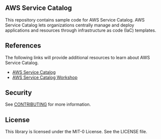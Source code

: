 ## AWS Service Catalog 

This repository contains sample code for AWS Service Catalog.  AWS Service Catalog lets organizations centrally manage and deploy applications and resources through infrastructure as code (IaC) templates.  

## References

The following links will provide additional resources to learn about AWS Service Catalog.

-   [AWS Service Catalog](https://aws.amazon.com/servicecatalog/)
-   [AWS Service Catalog Workshop](http://servicecatalog.workshop.aws)

## Security

See [CONTRIBUTING](CONTRIBUTING.md#security-issue-notifications) for more information.

## License

This library is licensed under the MIT-0 License. See the LICENSE file.

